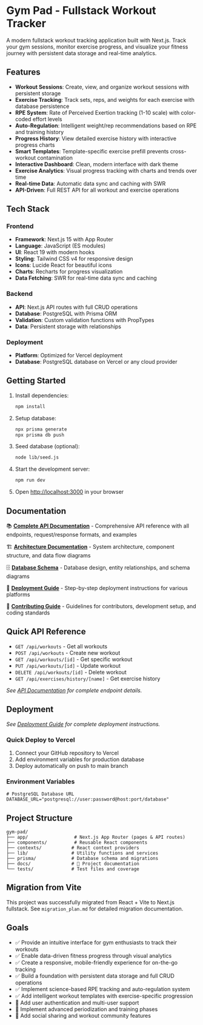 # Gym Pad - Fullstack Workout Tracker

A modern fullstack workout tracking application built with Next.js. Track your gym sessions, monitor exercise progress, and visualize your fitness journey with persistent data storage and real-time analytics.

## Features

- **Workout Sessions**: Create, view, and organize workout sessions with persistent storage
- **Exercise Tracking**: Track sets, reps, and weights for each exercise with database persistence
- **RPE System**: Rate of Perceived Exertion tracking (1-10 scale) with color-coded effort levels
- **Auto-Regulation**: Intelligent weight/rep recommendations based on RPE and training history
- **Progress History**: View detailed exercise history with interactive progress charts
- **Smart Templates**: Template-specific exercise prefill prevents cross-workout contamination
- **Interactive Dashboard**: Clean, modern interface with dark theme
- **Exercise Analytics**: Visual progress tracking with charts and trends over time
- **Real-time Data**: Automatic data sync and caching with SWR
- **API-Driven**: Full REST API for all workout and exercise operations

## Tech Stack

### Frontend

- **Framework**: Next.js 15 with App Router
- **Language**: JavaScript (ES modules)
- **UI**: React 19 with modern hooks
- **Styling**: Tailwind CSS v4 for responsive design
- **Icons**: Lucide React for beautiful icons
- **Charts**: Recharts for progress visualization
- **Data Fetching**: SWR for real-time data sync and caching

### Backend

- **API**: Next.js API routes with full CRUD operations
- **Database**: PostgreSQL with Prisma ORM
- **Validation**: Custom validation functions with PropTypes
- **Data**: Persistent storage with relationships

### Deployment

- **Platform**: Optimized for Vercel deployment
- **Database**: PostgreSQL database on Vercel or any cloud provider

## Getting Started

1. Install dependencies:

   ```bash
   npm install
   ```

2. Setup database:

   ```bash
   npx prisma generate
   npx prisma db push
   ```

3. Seed database (optional):

   ```bash
   node lib/seed.js
   ```

4. Start the development server:

   ```bash
   npm run dev
   ```

5. Open [http://localhost:3000](http://localhost:3000) in your browser

## Documentation

📚 **[Complete API Documentation](docs/API.md)** - Comprehensive API reference with all endpoints, request/response formats, and examples

🏗️ **[Architecture Documentation](docs/ARCHITECTURE.md)** - System architecture, component structure, and data flow diagrams

🗄️ **[Database Schema](docs/DATABASE.md)** - Database design, entity relationships, and schema diagrams

🚀 **[Deployment Guide](docs/DEPLOYMENT.md)** - Step-by-step deployment instructions for various platforms

🤝 **[Contributing Guide](docs/CONTRIBUTING.md)** - Guidelines for contributors, development setup, and coding standards

## Quick API Reference

- `GET /api/workouts` - Get all workouts
- `POST /api/workouts` - Create new workout
- `GET /api/workouts/[id]` - Get specific workout
- `PUT /api/workouts/[id]` - Update workout
- `DELETE /api/workouts/[id]` - Delete workout
- `GET /api/exercises/history/[name]` - Get exercise history

*See [API Documentation](docs/API.md) for complete endpoint details.*

## Deployment

*See [Deployment Guide](docs/DEPLOYMENT.md) for complete deployment instructions.*

### Quick Deploy to Vercel

1. Connect your GitHub repository to Vercel
2. Add environment variables for production database
3. Deploy automatically on push to main branch

### Environment Variables

```env
# PostgreSQL Database URL
DATABASE_URL="postgresql://user:password@host:port/database"
```

## Project Structure

```text
gym-pad/
├── app/                 # Next.js App Router (pages & API routes)
├── components/          # Reusable React components
├── contexts/           # React context providers
├── lib/                # Utility functions and services
├── prisma/             # Database schema and migrations
├── docs/               # 📖 Project documentation
└── tests/              # Test files and coverage
```

## Migration from Vite

This project was successfully migrated from React + Vite to Next.js fullstack. See `migration_plan.md` for detailed migration documentation.

## Goals

- ✅ Provide an intuitive interface for gym enthusiasts to track their workouts
- ✅ Enable data-driven fitness progress through visual analytics  
- ✅ Create a responsive, mobile-friendly experience for on-the-go tracking
- ✅ Build a foundation with persistent data storage and full CRUD operations
- ✅ Implement science-based RPE tracking and auto-regulation system
- ✅ Add intelligent workout templates with exercise-specific progression
- 🔄 Add user authentication and multi-user support
- 🔄 Implement advanced periodization and training phases
- 🔄 Add social sharing and workout community features
